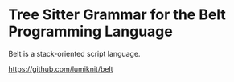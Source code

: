 # Tree Sitter Grammar for the Belt Programming Language

Belt is a stack-oriented script language.

https://github.com/lumiknit/belt
